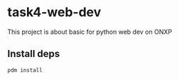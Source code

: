 # task4-web-dev
This project is about basic for python web dev on ONXP 

## Install deps
`pdm install`